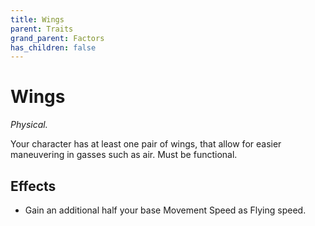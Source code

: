 ```yaml
---
title: Wings
parent: Traits
grand_parent: Factors
has_children: false
---
```


# Wings

*Physical.*

Your character has at least one pair of wings, that allow for easier maneuvering in gasses such as air. Must be functional.

## Effects

* Gain an additional half your base Movement Speed as Flying speed.
